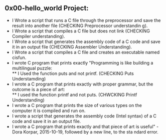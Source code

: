 ## 0x00-hello_world Project:

                                                                                                                                    
* I Wrote a script that runs a C file through the preprocessor and save the result into another file (CHECKING Preprocessor understandin
g).                                                                                                                                     
* I Wrote a script that compiles a C file but does not link (CHECKING Compiler understanding).                                          
* I Wrote a script that generates the assembly code of a C code and save it in an output file (CHECKING Assembler Understanding).      
* I Wrote a script that compiles a C file and creates an executable named cisfun.                                                       
* I wrote C program that prints exactly "Programming is like building a multilingual puzzle:                                            
** I Used the function puts and not printf. (CHECKING Puts Understamding)                                                               
* I wrote a C program that prints exactly with proper grammar, but the outcome is a piece of art:                                       
** I used the function printf and not puts. (CHWCKING Printf Understanding)                                                             
* I wrote a C program that prints the size of various types on the computer it is compiled and run on.                                  
* I wrote a script that generates the assembly code (Intel syntax) of a C code and save it in an output file.                           
* I wrote a C program that prints exactly and that piece of art is useful" - Dora Korpar, 2015-10-19, followed by a new line, to the sta
ndard error.
